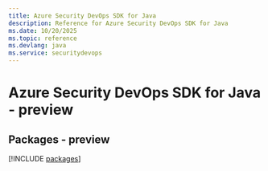 ```yaml
---
title: Azure Security DevOps SDK for Java
description: Reference for Azure Security DevOps SDK for Java
ms.date: 10/20/2025
ms.topic: reference
ms.devlang: java
ms.service: securitydevops
---
```

# Azure Security DevOps SDK for Java - preview
## Packages - preview
[!INCLUDE [packages](security-devops-index.md)]